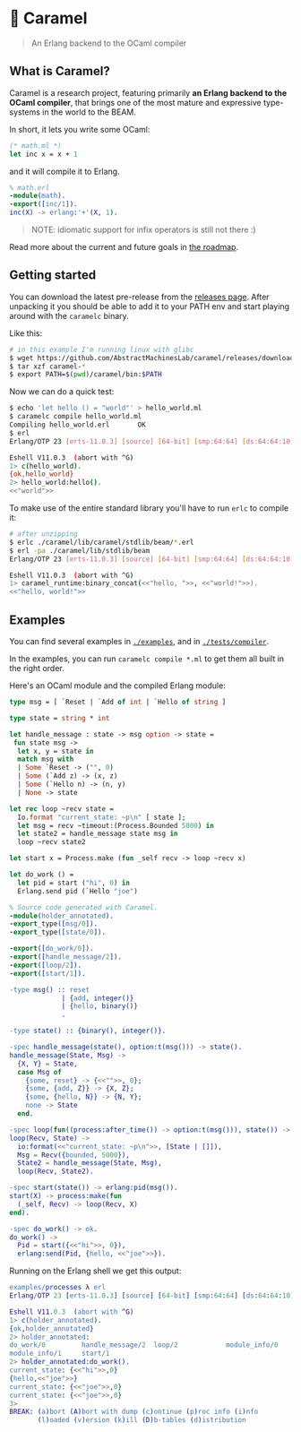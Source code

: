 # :candy: Caramel
> An Erlang backend to the OCaml compiler

## What is Caramel?

Caramel is a research project, featuring primarily **an Erlang backend
to the OCaml compiler**, that brings one of the most mature and expressive
type-systems in the world to the BEAM.

In short, it lets you write some OCaml:

```ocaml
(* math.ml *)
let inc x = x + 1
```

and it will compile it to Erlang.

```erlang
% math.erl
-module(math).
-export([inc/1]).
inc(X) -> erlang:'+'(X, 1).
```

> NOTE: idiomatic support for infix operators is still not there :)

Read more about the current and future goals in [the roadmap](./ROADMAP.md).

## Getting started

You can download the latest pre-release from the [releases
page](https://github.com/AbstractMachinesLab/caramel/releases). After
unpacking it you should be able to add it to your PATH env and start playing
around with the `caramelc` binary.

Like this:

```sh
# in this example I'm running linux with glibc
$ wget https://github.com/AbstractMachinesLab/caramel/releases/download/v0.0.12/caramel-v0.0.12-x86_64-unknown-linux-gnu.tar.gz
$ tar xzf caramel-*
$ export PATH=$(pwd)/caramel/bin:$PATH
```

Now we can do a quick test:

```sh
$ echo 'let hello () = "world"' > hello_world.ml
$ caramelc compile hello_world.ml
Compiling hello_world.erl       OK
$ erl
Erlang/OTP 23 [erts-11.0.3] [source] [64-bit] [smp:64:64] [ds:64:64:10] [async-threads:1] [hipe]

Eshell V11.0.3  (abort with ^G)
1> c(hello_world).
{ok,hello_world}
2> hello_world:hello().
<<"world">>
```

To make use of the entire standard library you'll have to run `erlc` to compile it:

```sh
# after unzipping
$ erlc ./caramel/lib/caramel/stdlib/beam/*.erl
$ erl -pa ./caramel/lib/stdlib/beam
Erlang/OTP 23 [erts-11.0.3] [source] [64-bit] [smp:64:64] [ds:64:64:10] [async-threads:1] [hipe]

Eshell V11.0.3  (abort with ^G)
1> caramel_runtime:binary_concat(<<"hello, ">>, <<"world!">>).
<<"hello, world!">>
```

## Examples

You can find several examples in [`./examples`](./examples), and in
[`./tests/compiler`](./tests/compiler/).

In the examples, you can run `caramelc compile *.ml` to get them all built in
the right order.

Here's an OCaml module and the compiled Erlang module:

```ocaml
type msg = [ `Reset | `Add of int | `Hello of string ]

type state = string * int

let handle_message : state -> msg option -> state =
 fun state msg ->
  let x, y = state in
  match msg with
  | Some `Reset -> ("", 0)
  | Some (`Add z) -> (x, z)
  | Some (`Hello n) -> (n, y)
  | None -> state

let rec loop ~recv state =
  Io.format "current_state: ~p\n" [ state ];
  let msg = recv ~timeout:(Process.Bounded 5000) in
  let state2 = handle_message state msg in
  loop ~recv state2

let start x = Process.make (fun _self recv -> loop ~recv x)

let do_work () =
  let pid = start ("hi", 0) in
  Erlang.send pid (`Hello "joe")
```

```erlang
% Source code generated with Caramel.
-module(holder_annotated).
-export_type([msg/0]).
-export_type([state/0]).

-export([do_work/0]).
-export([handle_message/2]).
-export([loop/2]).
-export([start/1]).

-type msg() :: reset
             | {add, integer()}
             | {hello, binary()}
             .

-type state() :: {binary(), integer()}.

-spec handle_message(state(), option:t(msg())) -> state().
handle_message(State, Msg) ->
  {X, Y} = State,
  case Msg of
    {some, reset} -> {<<"">>, 0};
    {some, {add, Z}} -> {X, Z};
    {some, {hello, N}} -> {N, Y};
    none -> State
  end.

-spec loop(fun((process:after_time()) -> option:t(msg())), state()) -> ok.
loop(Recv, State) ->
  io:format(<<"current_state: ~p\n">>, [State | []]),
  Msg = Recv({bounded, 5000}),
  State2 = handle_message(State, Msg),
  loop(Recv, State2).

-spec start(state()) -> erlang:pid(msg()).
start(X) -> process:make(fun
  (_self, Recv) -> loop(Recv, X)
end).

-spec do_work() -> ok.
do_work() ->
  Pid = start({<<"hi">>, 0}),
  erlang:send(Pid, {hello, <<"joe">>}).
```

Running on the Erlang shell we get this output:

```erlang
examples/processes λ erl
Erlang/OTP 23 [erts-11.0.3] [source] [64-bit] [smp:64:64] [ds:64:64:10] [async-threads:1] [hipe]

Eshell V11.0.3  (abort with ^G)
1> c(holder_annotated).
{ok,holder_annotated}
2> holder_annotated:
do_work/0         handle_message/2  loop/2            module_info/0
module_info/1     start/1
2> holder_annotated:do_work().
current_state: {<<"hi">>,0}
{hello,<<"joe">>}
current_state: {<<"joe">>,0}
current_state: {<<"joe">>,0}
3>
BREAK: (a)bort (A)bort with dump (c)ontinue (p)roc info (i)nfo
       (l)oaded (v)ersion (k)ill (D)b-tables (d)istribution
```
